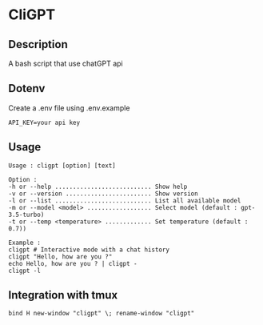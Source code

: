 # CliGPT

## Description

A bash script that use chatGPT api

## Dotenv

Create a .env file using .env.example

```
API_KEY=your api key
```

## Usage

```
Usage : cligpt [option] [text]

Option :
-h or --help ........................... Show help
-v or --version ........................ Show version
-l or --list ........................... List all available model
-m or --model <model> .................. Select model (default : gpt-3.5-turbo)
-t or --temp <temperature> ............. Set temperature (default : 0.7))

Example :
cligpt # Interactive mode with a chat history
cligpt "Hello, how are you ?"
echo Hello, how are you ? | cligpt -
cligpt -l
```

## Integration with tmux
```
bind H new-window "cligpt" \; rename-window "cligpt"
```

